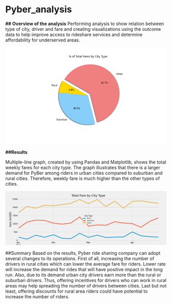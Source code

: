 # Pyber_analysis

**## Overview of the analysis**
Performing analysis to show relation between type of city, driver and fare and creating visualizations using the outcome data to help improve access to rideshare services and determine affordability for underserved areas.

![plot](./analysis/Fig5.png)

**##Results**

Multiple-line graph, created by using Pandas and Matplotlib, shows the total weekly fares for each city type. The graph illustrates that there is a larger demand for PyBer among riders in urban cities compared to suburban and rural cities. Therefore, weekly fare is much higher than the other types of cities. 


![plot](./analysis/Pyber_fare_summary.png)

##Summary 
Based on the results, Pyber ride sharing company can adopt several changes to its operations. First of all, increasing the number of drivers in rural cities which can lower the average fare for riders. Lower rate will increase the demand for rides that will have positive impact in the long run. Also, due to its demand urban city drivers earn more than the rural or suburban drivers. Thus, offering incentives for drivers who can work in rural areas may help spreading the number of drivers between cities. Last but not least, offering discounts for rural area riders could have potential to increase the number of riders. 
 




